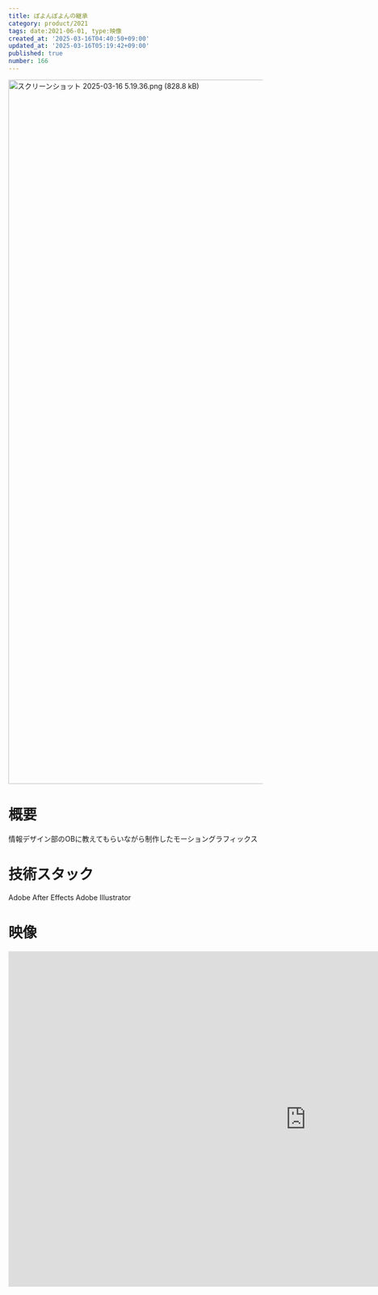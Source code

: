 ```yaml
---
title: ぽよんぽよんの継承
category: product/2021
tags: date:2021-06-01, type:映像
created_at: '2025-03-16T04:40:50+09:00'
updated_at: '2025-03-16T05:19:42+09:00'
published: true
number: 166
---
```


<img width="1392" alt="スクリーンショット 2025-03-16 5.19.36.png (828.8 kB)" src="/img/166/e5d15fb9-6474-4e84-b21f-0dc8fa59aed0.webp">

# 概要
情報デザイン部のOBに教えてもらいながら制作したモーショングラフィックス

# 技術スタック
Adobe After Effects
Adobe Illustrator

# 映像
<iframe width="1178" height="663" src="https://www.youtube.com/embed/gDy0K42KU3g" title="名前はまだない" frameborder="0" allow="accelerometer; autoplay; clipboard-write; encrypted-media; gyroscope; picture-in-picture; web-share" referrerpolicy="strict-origin-when-cross-origin" allowfullscreen></iframe>

